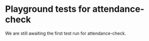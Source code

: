 # Playground tests for attendance-check
We are still awaiting the first test run for attendance-check.
